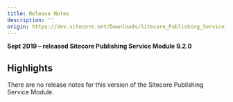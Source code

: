 ```yaml
---
title: Release Notes
description: ''
origin: https://dev.sitecore.net/Downloads/Sitecore_Publishing_Service_Module/9x/Sitecore_Publishing_Service_Module_920/Release_Notes
---
```


**Sept 2019 – released Sitecore Publishing Service Module 9.2.0**

## Highlights

There are no release notes for this version of the Sitecore Publishing Service Module.